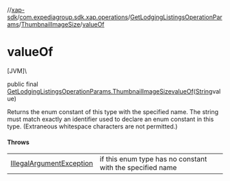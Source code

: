 //[xap-sdk](../../../../index.md)/[com.expediagroup.sdk.xap.operations](../../index.md)/[GetLodgingListingsOperationParams](../index.md)/[ThumbnailImageSize](index.md)/[valueOf](value-of.md)

# valueOf

[JVM]\

public final [GetLodgingListingsOperationParams.ThumbnailImageSize](index.md)[valueOf](value-of.md)([String](https://docs.oracle.com/javase/8/docs/api/java/lang/String.html)value)

Returns the enum constant of this type with the specified name. The string must match exactly an identifier used to declare an enum constant in this type. (Extraneous whitespace characters are not permitted.)

#### Throws

| | |
|---|---|
| [IllegalArgumentException](https://kotlinlang.org/api/latest/jvm/stdlib/kotlin/-illegal-argument-exception/index.html) | if this enum type has no constant with the specified name |
